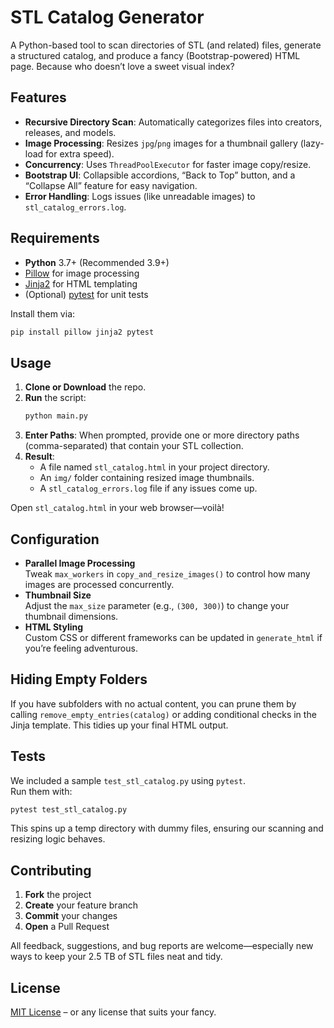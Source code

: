 # STL Catalog Generator

A Python-based tool to scan directories of STL (and related) files, generate a structured catalog, and produce a fancy (Bootstrap-powered) HTML page. Because who doesn’t love a sweet visual index?

## Features

- **Recursive Directory Scan**: Automatically categorizes files into creators, releases, and models.  
- **Image Processing**: Resizes `jpg`/`png` images for a thumbnail gallery (lazy-load for extra speed).  
- **Concurrency**: Uses `ThreadPoolExecutor` for faster image copy/resize.  
- **Bootstrap UI**: Collapsible accordions, “Back to Top” button, and a “Collapse All” feature for easy navigation.  
- **Error Handling**: Logs issues (like unreadable images) to `stl_catalog_errors.log`.

## Requirements

- **Python** 3.7+ (Recommended 3.9+)
- [Pillow](https://pillow.readthedocs.io/en/stable/) for image processing
- [Jinja2](https://pypi.org/project/Jinja2/) for HTML templating
- (Optional) [pytest](https://docs.pytest.org/) for unit tests

Install them via:

```bash
pip install pillow jinja2 pytest
```

## Usage

1. **Clone or Download** the repo.
2. **Run** the script:
   ```bash
   python main.py
   ```
3. **Enter Paths**: When prompted, provide one or more directory paths (comma-separated) that contain your STL collection.
4. **Result**: 
   - A file named `stl_catalog.html` in your project directory.  
   - An `img/` folder containing resized image thumbnails.  
   - A `stl_catalog_errors.log` file if any issues come up.

Open `stl_catalog.html` in your web browser—voilà!

## Configuration

- **Parallel Image Processing**  
  Tweak `max_workers` in `copy_and_resize_images()` to control how many images are processed concurrently.
- **Thumbnail Size**  
  Adjust the `max_size` parameter (e.g., `(300, 300)`) to change your thumbnail dimensions.
- **HTML Styling**  
  Custom CSS or different frameworks can be updated in `generate_html` if you’re feeling adventurous.

## Hiding Empty Folders

If you have subfolders with no actual content, you can prune them by calling `remove_empty_entries(catalog)` or adding conditional checks in the Jinja template. This tidies up your final HTML output.

## Tests

We included a sample `test_stl_catalog.py` using `pytest`.  
Run them with:

```bash
pytest test_stl_catalog.py
```

This spins up a temp directory with dummy files, ensuring our scanning and resizing logic behaves.

## Contributing

1. **Fork** the project  
2. **Create** your feature branch  
3. **Commit** your changes  
4. **Open** a Pull Request

All feedback, suggestions, and bug reports are welcome—especially new ways to keep your 2.5 TB of STL files neat and tidy.

## License

[MIT License](LICENSE) – or any license that suits your fancy.
